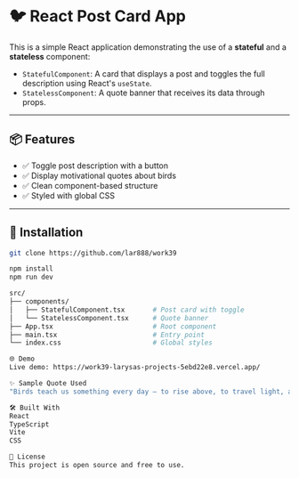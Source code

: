 # 🐦 React Post Card App

This is a simple React application demonstrating the use of a **stateful** and a **stateless** component:

- `StatefulComponent`: A card that displays a post and toggles the full description using React's `useState`.
- `StatelessComponent`: A quote banner that receives its data through props.

---

## 📦 Features

- ✅ Toggle post description with a button
- ✅ Display motivational quotes about birds
- ✅ Clean component-based structure
- ✅ Styled with global CSS

---

## 🚀 Installation

```bash
git clone https://github.com/lar888/work39

npm install
npm run dev

src/
├── components/
│   ├── StatefulComponent.tsx       # Post card with toggle
│   └── StatelessComponent.tsx      # Quote banner
├── App.tsx                         # Root component
├── main.tsx                        # Entry point
└── index.css                       # Global styles

🌐 Demo
Live demo: https://work39-larysas-projects-5ebd22e8.vercel.app/

✨ Sample Quote Used
"Birds teach us something every day — to rise above, to travel light, and to sing no matter the weather." — Unknown

🛠️ Built With
React
TypeScript
Vite
CSS

📜 License
This project is open source and free to use.